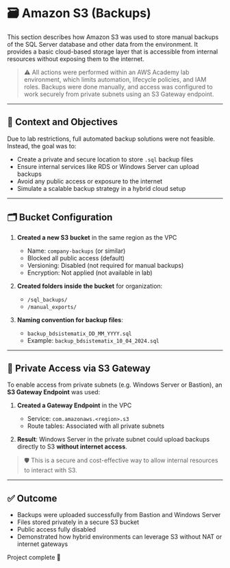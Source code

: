 # 🗃️ Amazon S3 (Backups)

This section describes how Amazon S3 was used to store manual backups of the SQL Server database and other data from the environment. It provides a basic cloud-based storage layer that is accessible from internal resources without exposing them to the internet.

> ⚠️ All actions were performed within an AWS Academy lab environment, which limits automation, lifecycle policies, and IAM roles. Backups were done manually, and access was configured to work securely from private subnets using an S3 Gateway endpoint.

---

## 🧭 Context and Objectives

Due to lab restrictions, full automated backup solutions were not feasible. Instead, the goal was to:

- Create a private and secure location to store `.sql` backup files
- Ensure internal services like RDS or Windows Server can upload backups
- Avoid any public access or exposure to the internet
- Simulate a scalable backup strategy in a hybrid cloud setup

---

## 🗂️ Bucket Configuration

1. **Created a new S3 bucket** in the same region as the VPC
   - Name: `company-backups` (or similar)
   - Blocked all public access (default)
   - Versioning: Disabled (not required for manual backups)
   - Encryption: Not applied (not available in lab)

2. **Created folders inside the bucket** for organization:
   - `/sql_backups/`
   - `/manual_exports/`

3. **Naming convention for backup files**:
   - `backup_bdsistematix_DD_MM_YYYY.sql`
   - Example: `backup_bdsistematix_10_04_2024.sql`

---

## 🔐 Private Access via S3 Gateway

To enable access from private subnets (e.g. Windows Server or Bastion), an **S3 Gateway Endpoint** was used:

1. **Created a Gateway Endpoint** in the VPC
   - Service: `com.amazonaws.<region>.s3`
   - Route tables: Associated with all private subnets

2. **Result**: Windows Server in the private subnet could upload backups directly to S3 **without internet access**.

> 🛡️ This is a secure and cost-effective way to allow internal resources to interact with S3.

---

## ✅ Outcome

- Backups were uploaded successfully from Bastion and Windows Server
- Files stored privately in a secure S3 bucket
- Public access fully disabled
- Demonstrated how hybrid environments can leverage S3 without NAT or internet gateways

Project complete 🎉
